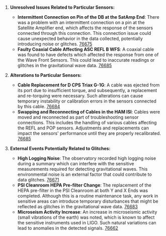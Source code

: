 1. **Unresolved Issues Related to Particular Sensors:**
   - **Intermittent Connection on Pin of the DB at the SatAmp End**: There was a problem with an intermittent connection on a pin at the Satellite Amplifier end, which affects the response of the sensors connected through this connection. This connection issue could cause unexpected behavior in the data collected, potentially introducing noise or glitches. [76675](https://alog.ligo-la.caltech.edu/aLOG/index.php?callRep=76675)
   - **Faulty Coaxial Cable Affecting ASC REFL B WFS**: A coaxial cable was found to have defects which affected the response from one of the Wave Front Sensors. This could lead to inaccurate readings or glitches in the gravitational wave data. [76685](https://alog.ligo-la.caltech.edu/aLOG/index.php?callRep=76685)

2. **Alterations to Particular Sensors:**
   - **Cable Replacement for D CPS Triax G-1G**: A cable was ejected from its port due to insufficient torque, and subsequently, a replacement and re-torquing were necessary. Such alterations can cause temporary instability or calibration errors in the sensors connected by this cable. [76684](https://alog.ligo-la.caltech.edu/aLOG/index.php?callRep=76684)
   - **Swapping and Reconnecting of Cables in the HAM ISI**: Cables were moved and reconnected as part of troubleshooting sensor connections. This includes the handling of various cables affecting the REFL and POP sensors. Adjustments and replacements can impact the sensors' performance until they are properly recalibrated. [76685](https://alog.ligo-la.caltech.edu/aLOG/index.php?callRep=76685)

3. **External Events Potentially Related to Glitches:**
   - **High Logging Noise**: The observatory recorded high logging noise during a summary which can interfere with the sensitive measurements required for detecting gravitational waves. This environmental noise is an external factor that could contribute to data glitches. [76671](https://alog.ligo-la.caltech.edu/aLOG/index.php?callRep=76671)
   - **PSI Cleanroom HEPA Pre-filter Change**: The replacement of the HEPA pre-filter in the PSI Cleanroom at both Y and X Ends was completed. Although this is a routine maintenance task, any work in sensitive areas can introduce temporary disturbances that might be reflected as glitches in the gravitational wave data. [76683](https://alog.ligo-la.caltech.edu/aLOG/index.php?callRep=76683)
   - **Microseism Activity Increase**: An increase in microseismic activity (small vibrations of the earth) was noted, which is known to affect the sensitive instruments used in LIGO. Such natural variations can lead to anomalies in the detected signals. [76662](https://alog.ligo-la.caltech.edu/aLOG/index.php?callRep=76662)